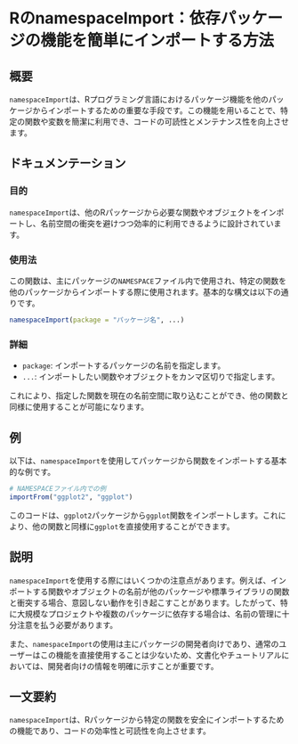 <!--
Meta Description: # RのnamespaceImport：依存パッケージの機能を簡単にインポートする方法 ## 概要 `namespaceImport`は、Rプログラミング言語におけるパッケージ機能を他のパッケージからインポートするための重要な手段です。この機能を用いることで、特定の関数や変数を簡潔に利用でき、コード...
Meta Keywords: namespaceimport, ggplot, package, これにより, ggplot2
-->

# RのnamespaceImport：依存パッケージの機能を簡単にインポートする方法

## 概要
`namespaceImport`は、Rプログラミング言語におけるパッケージ機能を他のパッケージからインポートするための重要な手段です。この機能を用いることで、特定の関数や変数を簡潔に利用でき、コードの可読性とメンテナンス性を向上させます。

## ドキュメンテーション
### 目的
`namespaceImport`は、他のRパッケージから必要な関数やオブジェクトをインポートし、名前空間の衝突を避けつつ効率的に利用できるように設計されています。

### 使用法
この関数は、主にパッケージの`NAMESPACE`ファイル内で使用され、特定の関数を他のパッケージからインポートする際に使用されます。基本的な構文は以下の通りです。

```r
namespaceImport(package = "パッケージ名", ...)
```

### 詳細
- `package`: インポートするパッケージの名前を指定します。
- `...`: インポートしたい関数やオブジェクトをカンマ区切りで指定します。

これにより、指定した関数を現在の名前空間に取り込むことができ、他の関数と同様に使用することが可能になります。

## 例
以下は、`namespaceImport`を使用してパッケージから関数をインポートする基本的な例です。

```r
# NAMESPACEファイル内での例
importFrom("ggplot2", "ggplot")
```

このコードは、`ggplot2`パッケージから`ggplot`関数をインポートします。これにより、他の関数と同様に`ggplot`を直接使用することができます。

## 説明
`namespaceImport`を使用する際にはいくつかの注意点があります。例えば、インポートする関数やオブジェクトの名前が他のパッケージや標準ライブラリの関数と衝突する場合、意図しない動作を引き起こすことがあります。したがって、特に大規模なプロジェクトや複数のパッケージに依存する場合は、名前の管理に十分注意を払う必要があります。

また、`namespaceImport`の使用は主にパッケージの開発者向けであり、通常のユーザーはこの機能を直接使用することは少ないため、文書化やチュートリアルにおいては、開発者向けの情報を明確に示すことが重要です。

## 一文要約
`namespaceImport`は、Rパッケージから特定の関数を安全にインポートするための機能であり、コードの効率性と可読性を向上させます。